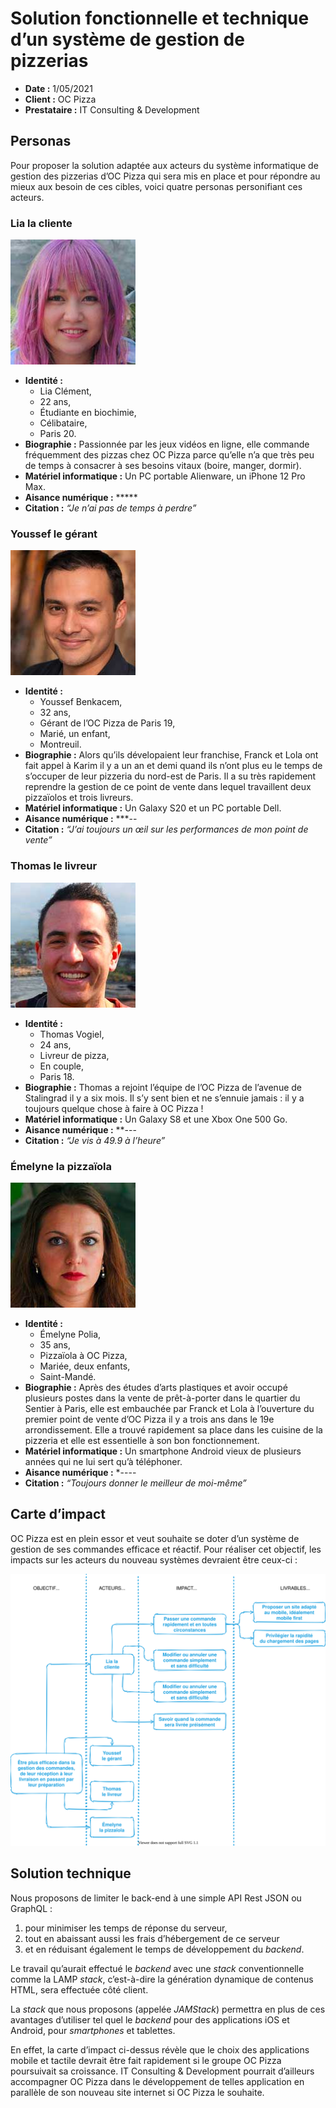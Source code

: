 # Solution fonctionnelle et technique d’un système de gestion de pizzerias

- **Date :** 1/05/2021
- **Client :** OC Pizza
- **Prestataire :** IT Consulting & Development

## Personas

Pour proposer la solution adaptée aux acteurs du système informatique de gestion des pizzerias d’OC Pizza qui sera mis en place et pour répondre au mieux aux besoin de ces cibles, voici quatre personas personifiant ces acteurs.

### Lia la cliente

![Lia la cliente](./img/persona_lia_w200.jpg)

- **Identité :**
  - Lia Clément,
  - 22 ans,
  - Étudiante en biochimie,
  - Célibataire,
  - Paris 20.
- **Biographie :** Passionnée par les jeux vidéos en ligne, elle commande fréquemment des pizzas chez OC Pizza parce qu’elle n’a que très peu de temps à consacrer à ses besoins vitaux (boire, manger, dormir).
- **Matériel informatique :** Un PC portable Alienware, un iPhone 12 Pro Max.
- **Aisance numérique :** \*\*\*\*\*
- **Citation :** _“Je n’ai pas de temps à perdre”_

### Youssef le gérant

![Youssef le gérant](./img/persona_youssef_w200.jpg)

- **Identité :**
  - Youssef Benkacem,
  - 32 ans,
  - Gérant de l’OC Pizza de Paris 19,
  - Marié, un enfant,
  - Montreuil.
- **Biographie :** Alors qu’ils dévelopaient leur franchise, Franck et Lola ont fait appel à Karim il y a un an et demi quand ils n’ont plus eu le temps de s’occuper de leur pizzeria du nord-est de Paris. Il a su très rapidement reprendre la gestion de ce point de vente dans lequel travaillent deux pizzaïolos et trois livreurs.
- **Matériel informatique :** Un Galaxy S20 et un PC portable Dell.
- **Aisance numérique :** \*\*\*--
- **Citation :** _“J’ai toujours un œil sur les performances de mon point de vente”_

### Thomas le livreur

![Thomas le livreur](./img/persona_thomas_w200.jpg)

- **Identité :**
  - Thomas Vogiel,
  - 24 ans,
  - Livreur de pizza,
  - En couple,
  - Paris 18.
- **Biographie :** Thomas a rejoint l’équipe de l’OC Pizza de l’avenue de Stalingrad il y a six mois. Il s’y sent bien et ne s’ennuie jamais : il y a toujours quelque chose à faire à OC Pizza !
- **Matériel informatique :** Un Galaxy S8 et une Xbox One 500 Go.
- **Aisance numérique :** \*\*---
- **Citation :** _“Je vis à 49.9 à l’heure”_

### Émelyne la pizzaïola

![Émelyne la pizzaïola](./img/persona_emelyne_w200.jpg)

- **Identité :**
  - Émelyne Polia,
  - 35 ans,
  - Pizzaïola à OC Pizza,
  - Mariée, deux enfants,
  - Saint-Mandé.
- **Biographie :** Après des études d’arts plastiques et avoir occupé plusieurs postes dans la vente de prêt-à-porter dans le quartier du Sentier à Paris, elle est embauchée par Franck et Lola à l’ouverture du premier point de vente d’OC Pizza il y a trois ans dans le 19e arrondissement. Elle a trouvé rapidement sa place dans les cuisine de la pizzeria et elle est essentielle à son bon fonctionnement.
- **Matériel informatique :** Un smartphone Android vieux de plusieurs années qui ne lui sert qu’à téléphoner.
- **Aisance numérique :** \*----
- **Citation :** _“Toujours donner le meilleur de moi-même”_

## Carte d’impact

OC Pizza est en plein essor et veut souhaite se doter d’un système de gestion de ses commandes efficace et réactif. Pour réaliser cet objectif, les impacts sur les acteurs du nouveau systèmes devraient être ceux-ci :

![Carte d’impact](./img/figure_impact-mapping.svg)

## Solution technique

Nous proposons de limiter le back-end à une simple API Rest JSON ou GraphQL :

1. pour minimiser les temps de réponse du serveur,
1. tout en abaissant aussi les frais d’hébergement de ce serveur
1. et en réduisant également le temps de développement du _backend_.

Le travail qu’aurait effectué le _backend_ avec une _stack_ conventionnelle comme la LAMP _stack_, c’est-à-dire la génération dynamique de contenus HTML, sera effectuée côté client.

La _stack_ que nous proposons (appelée _JAMStack_) permettra en plus de ces avantages d’utiliser tel quel le _backend_ pour des applications iOS et Android, pour _smartphones_ et tablettes.

En effet, la carte d’impact ci-dessus révèle que le choix des applications mobile et tactile devrait être fait rapidement si le groupe OC Pizza poursuivait sa croissance. IT Consulting & Development pourrait d’ailleurs accompagner OC Pizza dans le développement de telles application en parallèle de son nouveau site internet si OC Pizza le souhaite.

